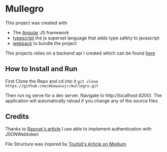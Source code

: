 # Mullegro

This project was created with
- The [Angular](https://angular.io/) JS framework
- [typescript](https://www.typescriptlang.org/) the js superset language that adds type safety to javascript
- [webpack](https://webpack.js.org/) to bundle the project

This projects relies on a backend api I created which can be found [here](https://github.com/mkowusujr/mullegro-api)


## How to Install and Run
First Clone the Repo and cd into it 
`git clone https://github.com/mkowusujr/mullegro.git`

Then run ng serve for a dev server. Navigate to http://localhost:4200/. The application will automatically reload if you change any of the source files.


## Credits
Thanks to [Rasyue's article](https://rasyue.com/how-to-build-a-login-system-in-angular-express-js-mysql-with-jwt/) I use able to implement authentication with JSONWebtoken

File Structure was inspired by [Touhid's Article on Medium](https://medium.com/javascript-in-plain-english/how-to-structure-angular-apps-in-2021-a0bdd481ad0d)